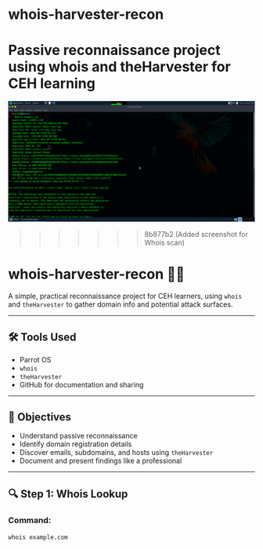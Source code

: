 # whois-harvester-recon
Passive reconnaissance project using whois and theHarvester for CEH learning
=======
![Whois Screenshot](screenshots/whois-example.png)
>>>>>>> 8b877b2 (Added screenshot for Whois scan)
 
# whois-harvester-recon 🕵️‍♂️

A simple, practical reconnaissance project for CEH learners, using `whois` and `theHarvester` to gather domain info and potential attack surfaces.

---

## 🛠 Tools Used
- Parrot OS
- `whois`
- `theHarvester`
- GitHub for documentation and sharing

---

## 📌 Objectives

- Understand passive reconnaissance
- Identify domain registration details
- Discover emails, subdomains, and hosts using `theHarvester`
- Document and present findings like a professional

---

## 🔍 Step 1: Whois Lookup

### Command:
```bash
whois example.com
